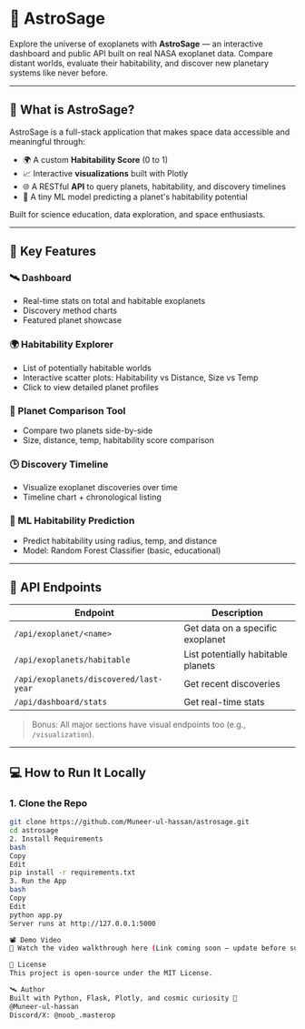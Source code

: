 # 🌌 AstroSage

Explore the universe of exoplanets with **AstroSage** — an interactive dashboard and public API built on real NASA exoplanet data. Compare distant worlds, evaluate their habitability, and discover new planetary systems like never before.

---

## 🚀 What is AstroSage?

AstroSage is a full-stack application that makes space data accessible and meaningful through:
- 🌍 A custom **Habitability Score** (0 to 1)
- 📈 Interactive **visualizations** built with Plotly
- 🌐 A RESTful **API** to query planets, habitability, and discovery timelines
- 🧠 A tiny ML model predicting a planet's habitability potential

Built for science education, data exploration, and space enthusiasts.

---

## 🔬 Key Features

### 🛰️ Dashboard
- Real-time stats on total and habitable exoplanets
- Discovery method charts
- Featured planet showcase

### 🌍 Habitability Explorer
- List of potentially habitable worlds
- Interactive scatter plots: Habitability vs Distance, Size vs Temp
- Click to view detailed planet profiles

### 🧪 Planet Comparison Tool
- Compare two planets side-by-side
- Size, distance, temp, habitability score comparison

### 🕒 Discovery Timeline
- Visualize exoplanet discoveries over time
- Timeline chart + chronological listing

### 🤖 ML Habitability Prediction
- Predict habitability using radius, temp, and distance
- Model: Random Forest Classifier (basic, educational)

---

## 🔧 API Endpoints

| Endpoint | Description |
|----------|-------------|
| `/api/exoplanet/<name>` | Get data on a specific exoplanet |
| `/api/exoplanets/habitable` | List potentially habitable planets |
| `/api/exoplanets/discovered/last-year` | Get recent discoveries |
| `/api/dashboard/stats` | Get real-time stats |

> Bonus: All major sections have visual endpoints too (e.g., `/visualization`).

---

## 💻 How to Run It Locally

### 1. Clone the Repo
```bash
git clone https://github.com/Muneer-ul-hassan/astrosage.git
cd astrosage
2. Install Requirements
bash
Copy
Edit
pip install -r requirements.txt
3. Run the App
bash
Copy
Edit
python app.py
Server runs at http://127.0.0.1:5000

📽️ Demo Video
🎥 Watch the video walkthrough here (Link coming soon — update before submission!)

📜 License
This project is open-source under the MIT License.

🛰️ Author
Built with Python, Flask, Plotly, and cosmic curiosity 🌌
@Muneer-ul-hassan
Discord/X: @noob_.masterop
